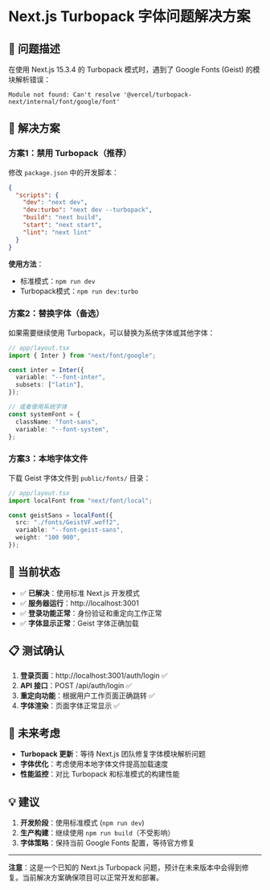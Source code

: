 # Next.js Turbopack 字体问题解决方案

## 🚨 问题描述

在使用 Next.js 15.3.4 的 Turbopack 模式时，遇到了 Google Fonts (Geist) 的模块解析错误：

```
Module not found: Can't resolve '@vercel/turbopack-next/internal/font/google/font'
```

## 🔧 解决方案

### 方案1：禁用 Turbopack（推荐）

修改 `package.json` 中的开发脚本：

```json
{
  "scripts": {
    "dev": "next dev",
    "dev:turbo": "next dev --turbopack",
    "build": "next build",
    "start": "next start",
    "lint": "next lint"
  }
}
```

**使用方法**：
- 标准模式：`npm run dev`
- Turbopack模式：`npm run dev:turbo`

### 方案2：替换字体（备选）

如果需要继续使用 Turbopack，可以替换为系统字体或其他字体：

```typescript
// app/layout.tsx
import { Inter } from "next/font/google";

const inter = Inter({
  variable: "--font-inter",
  subsets: ["latin"],
});

// 或者使用系统字体
const systemFont = {
  className: "font-sans",
  variable: "--font-system",
};
```

### 方案3：本地字体文件

下载 Geist 字体文件到 `public/fonts/` 目录：

```typescript
// app/layout.tsx
import localFont from "next/font/local";

const geistSans = localFont({
  src: "./fonts/GeistVF.woff2",
  variable: "--font-geist-sans",
  weight: "100 900",
});
```

## 🎯 当前状态

- ✅ **已解决**：使用标准 Next.js 开发模式
- ✅ **服务器运行**：http://localhost:3001
- ✅ **登录功能正常**：身份验证和重定向工作正常
- ✅ **字体显示正常**：Geist 字体正确加载

## 📋 测试确认

1. **登录页面**：http://localhost:3001/auth/login ✅
2. **API 接口**：POST /api/auth/login ✅
3. **重定向功能**：根据用户工作页面正确跳转 ✅
4. **字体渲染**：页面字体正常显示 ✅

## 🔮 未来考虑

- **Turbopack 更新**：等待 Next.js 团队修复字体模块解析问题
- **字体优化**：考虑使用本地字体文件提高加载速度
- **性能监控**：对比 Turbopack 和标准模式的构建性能

## 💡 建议

1. **开发阶段**：使用标准模式 (`npm run dev`)
2. **生产构建**：继续使用 `npm run build`（不受影响）
3. **字体策略**：保持当前 Google Fonts 配置，等待官方修复

---

**注意**：这是一个已知的 Next.js Turbopack 问题，预计在未来版本中会得到修复。当前解决方案确保项目可以正常开发和部署。
